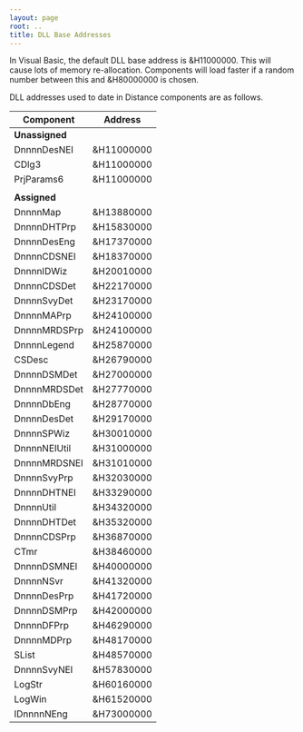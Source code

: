 ```yaml
---
layout: page
root: ..
title: DLL Base Addresses
---
```


In Visual Basic, the default DLL base address is &H11000000. This will cause lots of memory re-allocation. Components will load faster if a random number between this and &H80000000 is chosen. 

DLL addresses used to date in Distance components are as follows.

| Component    | Address    |
| ------------ | ---------- |
|**Unassigned**|            |
| DnnnnDesNEI  | &H11000000 |
| CDlg3        | &H11000000 |
| PrjParams6   | &H11000000 |
|              |            |
| **Assigned** |            |
| DnnnnMap     | &H13880000 |
| DnnnnDHTPrp  | &H15830000 |
| DnnnnDesEng  | &H17370000 |
| DnnnnCDSNEI  | &H18370000 |
| DnnnnIDWiz   | &H20010000 |
| DnnnnCDSDet  | &H22170000 |
| DnnnnSvyDet  | &H23170000 |
| DnnnnMAPrp   | &H24100000 |
| DnnnnMRDSPrp | &H24100000 |
| DnnnnLegend  | &H25870000 |
| CSDesc       | &H26790000 |
| DnnnnDSMDet  | &H27000000 |
| DnnnnMRDSDet | &H27770000 |
| DnnnnDbEng   | &H28770000 |
| DnnnnDesDet  | &H29170000 |
| DnnnnSPWiz   | &H30010000 |
| DnnnnNEIUtil | &H31000000 |
| DnnnnMRDSNEI | &H31010000 |
| DnnnnSvyPrp  | &H32030000 |
| DnnnnDHTNEI  | &H33290000 |
| DnnnnUtil    | &H34320000 |
| DnnnnDHTDet  | &H35320000 |
| DnnnnCDSPrp  | &H36870000 |
| CTmr         | &H38460000 |
| DnnnnDSMNEI  | &H40000000 |
| DnnnnNSvr    | &H41320000 |
| DnnnnDesPrp  | &H41720000 |
| DnnnnDSMPrp  | &H42000000 |
| DnnnnDFPrp   | &H46290000 |
| DnnnnMDPrp   | &H48170000 |
| SList        | &H48570000 |
| DnnnnSvyNEI  | &H57830000 |
| LogStr       | &H60160000 |
| LogWin       | &H61520000 |
| IDnnnnNEng   | &H73000000 |
